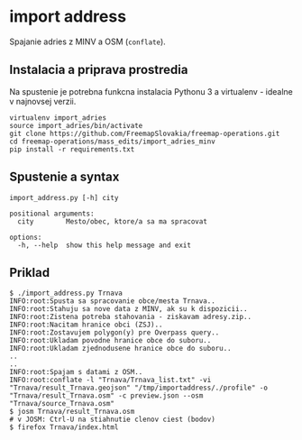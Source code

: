 # import address

Spajanie adries z MINV a OSM (`conflate`).

## Instalacia a priprava prostredia

Na spustenie je potrebna funkcna instalacia Pythonu 3 a virtualenv - idealne v najnovsej verzii.

```shell
virtualenv import_adries
source import_adries/bin/activate
git clone https://github.com/FreemapSlovakia/freemap-operations.git
cd freemap-operations/mass_edits/import_adries_minv
pip install -r requirements.txt
```

## Spustenie a syntax

```shell
import_address.py [-h] city

positional arguments:
  city        Mesto/obec, ktore/a sa ma spracovat

options:
  -h, --help  show this help message and exit
```

## Priklad

```shell
$ ./import_address.py Trnava
INFO:root:Spusta sa spracovanie obce/mesta Trnava..
INFO:root:Stahuju sa nove data z MINV, ak su k dispozicii..
INFO:root:Zistena potreba stahovania - ziskavam adresy.zip..
INFO:root:Nacitam hranice obci (ZSJ)..
INFO:root:Zostavujem polygon(y) pre Overpass query..
INFO:root:Ukladam povodne hranice obce do suboru..
INFO:root:Ukladam zjednodusene hranice obce do suboru..
..
..
INFO:root:Spajam s datami z OSM..
INFO:root:conflate -l "Trnava/Trnava_list.txt" -vi "Trnava/result_Trnava.geojson" "/tmp/importaddress/./profile" -o "Trnava/result_Trnava.osm" -c preview.json --osm "Trnava/source_Trnava.osm"
$ josm Trnava/result_Trnava.osm
# v JOSM: Ctrl-U na stiahnutie clenov ciest (bodov)
$ firefox Trnava/index.html
```

